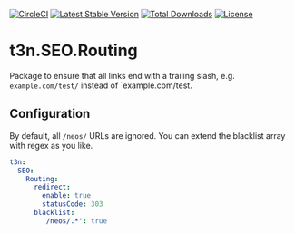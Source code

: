 [![CircleCI](https://circleci.com/gh/t3n/seo-routing.svg?style=svg)](https://circleci.com/gh/t3n/seo-routing) [![Latest Stable Version](https://poser.pugx.org/t3n/seo-routing/v/stable)](https://packagist.org/packages/t3n/seo-routing) [![Total Downloads](https://poser.pugx.org/t3n/seo-routing/downloads)](https://packagist.org/packages/t3n/seo-routing) [![License](https://poser.pugx.org/t3n/seo-routing/license)](https://packagist.org/packages/t3n/seo-routing)

# t3n.SEO.Routing
Package to ensure that all links end with a trailing slash, e.g. `example.com/test/` instead of `example.com/test.

## Configuration

By default, all `/neos/` URLs are ignored. You can extend the blacklist array with regex as you like.

```yaml
t3n:
  SEO:
    Routing:
      redirect:
        enable: true
        statusCode: 303
      blacklist:
        '/neos/.*': true
```